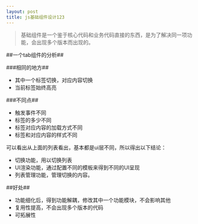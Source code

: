 ```yaml
---
layout: post
title: js基础组件设计123
---
```


> 基础组件是一个鉴于核心代码和业务代码直接的东西，是为了解决同一项功能，会出现多个版本而出现的。

##一个tab组件的分析##

###相同的地方##

+ 其中一个标签切换，对应内容切换
+ 当前标签始终高亮

###不同点##

+ 触发事件不同
+ 标签的多少不同
+ 标签对应内容的加载方式不同
+ 标签和对应内容的样式不同

可以看出从上面的列表看出，基本都是ui层不同，所以得出以下结论：

+ 切换功能，用以切换列表
+ UI渲染功能，通过配置不同的模板来得到不同的UI呈现
+ 列表管理功能，管理切换的内容。

##好处##

+ 功能细化后，得到功能解耦，修改其中一个功能模块，不会影响其他
+ 复用性提高，不会出现多个版本的代码
+ 可拓展性
